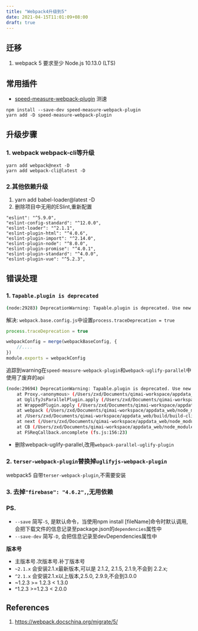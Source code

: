 ```yaml
---
title: "Webpack4升级到5"
date: 2021-04-15T11:01:09+08:00
draft: true
---
```

## 迁移
1. webpack 5 要求至少 Node.js 10.13.0 (LTS)

## 常用插件
- [speed-measure-webpack-plugin](https://www.npmjs.com/package/speed-measure-webpack-plugin) 测速
```
npm install --save-dev speed-measure-webpack-plugin
yarn add -D speed-measure-webpack-plugin
```

## 升级步骤
### 1. webpack webpack-cli等升级
```
yarn add webpack@next -D
yarn add webpack-cli@latest -D
```

### 2.其他依赖升级
1. yarn add babel-loader@latest -D 
2. 删除项目中无用的ESlint,重新配置
```
"eslint": "^5.9.0",
"eslint-config-standard": "^12.0.0",
"eslint-loader": "^2.1.1",
"eslint-plugin-html": "^4.0.6",
"eslint-plugin-import": "^2.14.0",
"eslint-plugin-node": "^8.0.0",
"eslint-plugin-promise": "^4.0.1",
"eslint-plugin-standard": "^4.0.0",
"eslint-plugin-vue": "^5.2.3",
```

## 错误处理
### 1. `Tapable.plugin is deprecated`
```bash
(node:29283) DeprecationWarning: Tapable.plugin is deprecated. Use new API on `.hooks` instead
```
解决: `webpack.base.config.js`中设置`process.traceDeprecation = true`
```js
process.traceDeprecation = true

webpackConfig = merge(webpackBaseConfig, {
    //....
})
module.exports = webpackConfig
```
追踪到warning在`speed-measure-webpack-plugin`和`webpack-uglify-parallel`中使用了废弃的api
```bash
(node:29694) DeprecationWarning: Tapable.plugin is deprecated. Use new API on `.hooks` instead
    at Proxy.<anonymous> (/Users/zxd/Documents/qimai-workspace/appdata_web/node_modules/speed-measure-webpack-plugin/WrappedPlugin/index.js:69:17)
    at UglifyJsParallelPlugin.apply (/Users/zxd/Documents/qimai-workspace/appdata_web/node_modules/webpack-uglify-parallel/index.js:33:11)
    at WrappedPlugin.apply (/Users/zxd/Documents/qimai-workspace/appdata_web/node_modules/speed-measure-webpack-plugin/WrappedPlugin/index.js:288:29)
    at webpack (/Users/zxd/Documents/qimai-workspace/appdata_web/node_modules/webpack/lib/webpack.js:37:12)
    at /Users/zxd/Documents/qimai-workspace/appdata_web/build/build-client.js:100:5
    at next (/Users/zxd/Documents/qimai-workspace/appdata_web/node_modules/rimraf/rimraf.js:83:7)
    at CB (/Users/zxd/Documents/qimai-workspace/appdata_web/node_modules/rimraf/rimraf.js:119:9)
    at FSReqCallback.oncomplete (fs.js:156:23)

```
- 删除webpack-uglify-parallel,改用`webpack-parallel-uglify-plugin`
### 2. `terser-webpack-plugin`替换掉`uglifyjs-webpack-plugin`
webpack5 自带`terser-webpack-plugin`,不需要安装

### 3. 去掉`"firebase": "4.6.2",`,无用依赖

### PS.
- `--save` 简写`-S`, 是默认命令，当使用npm install [fileName]命令时默认调用,会把下载文件的信息记录至package.json的`dependencies`属性中
- `--save-dev` 简写`-D`, 会把信息记录至devDependencies属性中

**版本号**
- 主版本号.次版本号.补丁版本号
- `~2.1.x` 会安装2.1.x最新版本,可以是 2.1.2, 2.1.5, 2.1.9,不会到 2.2.x;
- `^2.1.x` 会安装2.1.x以上版本,2.5.0, 2.9.9,不会到3.0.0
- ~1.2.3 >= 1.2.3 < 1.3.0
- ^1.2.3 >=1.2.3 < 2.0.0

## References
1. https://webpack.docschina.org/migrate/5/